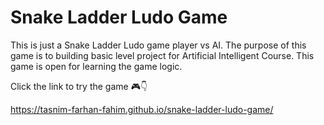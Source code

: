# Snake Ladder Ludo Game
This is just a Snake Ladder Ludo game player vs AI. The purpose of this game is to building basic level project for Artificial Intelligent Course. This game is open for learning the game logic.

Click the link to try the game 🎮👇

https://tasnim-farhan-fahim.github.io/snake-ladder-ludo-game/
